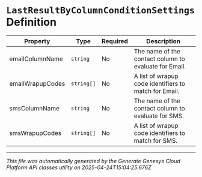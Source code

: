 # `LastResultByColumnConditionSettings` Definition

| Property | Type | Required | Description |
|----------|------|----------|-------------|
| emailColumnName | `string` | No | The name of the contact column to evaluate for Email. |
| emailWrapupCodes | `string[]` | No | A list of wrapup code identifiers to match for Email. |
| smsColumnName | `string` | No | The name of the contact column to evaluate for SMS. |
| smsWrapupCodes | `string[]` | No | A list of wrapup code identifiers to match for SMS. |

---

*This file was automatically generated by the Generate Genesys Cloud Platform API classes utility on 2025-04-24T15:04:25.676Z*
